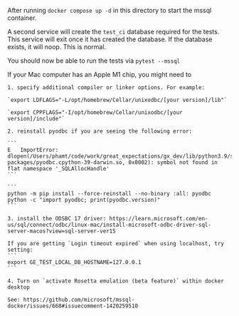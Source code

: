 After running `docker compose up -d` in this directory to start the mssql container.

A second service will create the `test_ci` database required for the tests. This service will exit once it has created the database. If the database exists, it will noop. This is normal.

You should now be able to run the tests via `pytest --mssql`

If your Mac computer has an Apple M1 chip, you might need to 
    
    1. specify additional compiler or linker options. For example:

    `export LDFLAGS="-L/opt/homebrew/Cellar/unixodbc/[your version]/lib"`

    `export CPPFLAGS="-I/opt/homebrew/Cellar/unixodbc/[your version]/include"`

    2. reinstall pyodbc if you are seeing the following error:

    ```
    E   ImportError: dlopen(/Users/phamt/code/work/great_expectations/gx_dev/lib/python3.9/site-packages/pyodbc.cpython-39-darwin.so, 0x0002): symbol not found in flat namespace '_SQLAllocHandle'
    ```

    ```
    python -m pip install --force-reinstall --no-binary :all: pyodbc
    python -c "import pyodbc; print(pyodbc.version)"
    ```

    3. install the ODSBC 17 driver: https://learn.microsoft.com/en-us/sql/connect/odbc/linux-mac/install-microsoft-odbc-driver-sql-server-macos?view=sql-server-ver15

    If you are getting `Login timeout expired` when using localhost, try setting:
    ```
    export GE_TEST_LOCAL_DB_HOSTNAME=127.0.0.1 
    ```

    4. Turn on `activate Rosetta emulation (beta feature)` within docker desktop

    See: https://github.com/microsoft/mssql-docker/issues/668#issuecomment-1420259510


